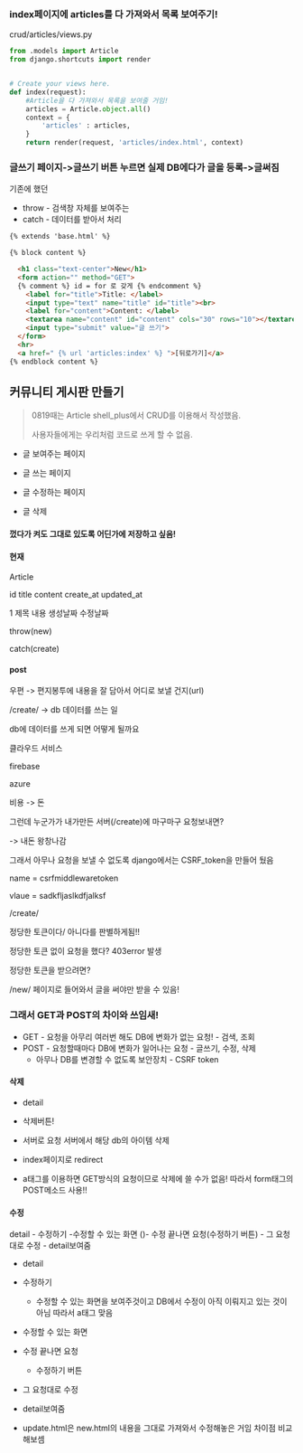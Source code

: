 ### index페이지에 articles를 다 가져와서 목록 보여주기!

crud/articles/views.py

```python
from .models import Article
from django.shortcuts import render


# Create your views here.
def index(request):
    #Article을 다 가져와서 목록을 보여줄 거임!
    articles = Article.object.all()
    context = {
        'articles' : articles,
    }
    return render(request, 'articles/index.html', context)
```



### 글쓰기 페이지->글쓰기 버튼 누르면 실제 DB에다가 글을 등록->글써짐

기존에 했던

- throw - 검색창 자체를 보여주는
- catch  -  데이터를 받아서 처리

```html
{% extends 'base.html' %}

{% block content %}

  <h1 class="text-center">New</h1>
  <form action="" method="GET">
  {% comment %} id = for 로 갖게 {% endcomment %}
    <label for="title">Title: </label>
    <input type="text" name="title" id="title"><br>
    <label for="content">Content: </label>
    <textarea name="content" id="content" cols="30" rows="10"></textarea>
    <input type="submit" value="글 쓰기">
  </form>
  <hr>
  <a href=" {% url 'articles:index' %} ">[뒤로가기]</a>
{% endblock content %}
```





## 커뮤니티 게시판 만들기

> 0819때는 Article  shell_plus에서 CRUD를 이용해서 작성했음.
>
> 사용자들에게는 우리처럼 코드로 쓰게 할 수 없음.

- 글 보여주는 페이지

- 글 쓰는 페이지

- 글 수정하는 페이지

- 글 삭제

#### 껐다가 켜도 그대로 있도록 어딘가에 저장하고 싶음!



#### 현재

Article

id    title    content    create_at    updated_at

1     제목	  내용		생성날짜		수정날짜

throw(new)

catch(create) 



#### post

우편 -> 편지봉투에 내용을 잘 담아서 어디로 보낼 건지(url)



/create/ -> db 데이터를 쓰는 일

db에 데이터를 쓰게 되면 어떻게 될까요

클라우드 서비스

firebase

azure

비용 -> 돈

그런데 누군가가 내가만든 서버(/create)에 마구마구 요청보내면?

-> 내돈 왕창나감

그래서 아무나 요청을 보낼 수 없도록 django에서는 CSRF_token을 만들어 뒀음



name = csrfmiddlewaretoken

vlaue = sadkfljaslkdfjalksf

/create/

정당한 토큰이다/ 아니다를 판별하게됨!!

정당한 토큰 없이 요청을 했다? 403error 발생



정당한 토큰을 받으려면?

/new/ 페이지로 들어와서 글을 써야만 받을 수 있음!



### 그래서 GET과 POST의 차이와 쓰임새!

- GET - 요청을 아무리 여러번 해도 DB에 변화가 없는 요청! - 검색, 조회
- POST - 요청할때마다 DB에 변화가 일어나는 요청 - 글쓰기, 수정, 삭제
  - 아무나 DB를 변경할 수 없도록 보안장치 - CSRF token



#### 삭제

- detail
- 삭제버튼!
- 서버로 요청 서버에서 해당 db의 아이템 삭제
- index페이지로 redirect

- a태그를 이용하면 GET방식의 요청이므로 삭제에 쓸 수가 없음! 따라서 form태그의 POST메소드 사용!!



#### 수정

detail - 수정하기 -수정할 수 있는 화면 ()- 수정 끝나면 요청(수정하기 버튼) - 그 요청대로 수정 - detail보여줌

- detail
- 수정하기
  - 수정할 수 있는 화면을 보여주것이고 DB에서 수정이 아직 이뤄지고 있는 것이 아님 따라서 a태그 맞음
- 수정할 수 있는 화면
- 수정 끝나면 요청
  - 수정하기 버튼
- 그 요청대로 수정
- detail보여줌

- update.html은 new.html의 내용을 그대로 가져와서 수정해놓은 거임 차이점 비교해보셈